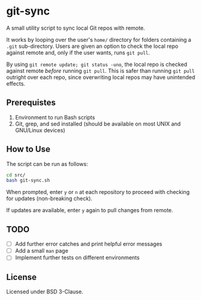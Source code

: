 # git-sync
A small utility script to sync local Git repos with remote.

It works by looping over the user's `home/` directory for folders containing a `.git` sub-directory. Users are given an option to check the local repo against remote and, only if the user wants, runs `git pull`.

By using `git remote update; git status -uno`, the local repo is checked against remote _before_ running `git pull`. This is safer than running `git pull` outright over each repo, since overwriting local repos  may have unintended effects. 

## Prerequistes
1. Environment to run Bash scripts
2. Git, grep, and sed installed (should be available on most UNIX and GNU/Linux devices)

## How to Use
The script can be run as follows:
```bash
cd src/
bash git-sync.sh
```
When prompted, enter `y` or `n` at each repository to proceed with checking for updates (non-breaking check).

If updates are available, enter `y` again to pull changes from remote.

## TODO
- [ ] Add further error catches and print helpful error messages
- [ ] Add a small `man` page
- [ ] Implement further tests on different environments

## License
Licensed under BSD 3-Clause.
